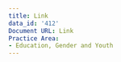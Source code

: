 ```yaml
---
title: Link
data_id: '412'
Document URL: Link
Practice Area:
- Education, Gender and Youth
---
```


